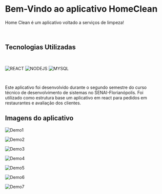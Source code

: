 # Bem-Vindo ao aplicativo HomeClean 

Home Clean é um aplicativo voltado a serviços de limpeza!

<br>

## Tecnologias Utilizadas
<br>

![REACT](https://img.shields.io/badge/react%20-%23323330.svg?&style=for-the-badge&logo=react&logoColor=%23F7DF1E)
![NODEJS](https://img.shields.io/badge/nodejs%20-%23323330.svg?&style=for-the-badge&logo=nodejs&logoColor=%23F7DF1E)
![MYSQL](https://img.shields.io/badge/MySQL-005C84?style=for-the-badge&logo=mysql&logoColor=white)

<br>

Este aplicativo foi desenvolvido durante o segundo semestre do curso técnico de desenvolvimento de sistemas no SENAI-Florianópolis. Foi utilizado como estrutura base um aplicativo em react para pedidos em restaurantes e avaliação dos clientes.

## Imagens do aplicativo


![Demo1](imagens/telaInicial.PNG)
<br>

![Demo2](imagens/telaLogin.PNG)
<br>

![Demo3](imagens/telaCadastro.PNG)
<br>

![Demo4](imagens/telaHome.PNG)
<br>

![Demo5](imagens/telaAgendamento.PNG)
<br>

![Demo6](imagens/telaAgendamento2.PNG)
<br>

![Demo7](imagens/telaAgendamento.PNG)

<br>
